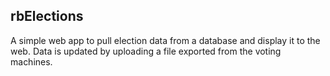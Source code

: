 rbElections
------------------------------------------------------------------------------

A simple web app to pull election data from a database and display it to the
web.  Data is updated by uploading a file exported from the voting machines.
